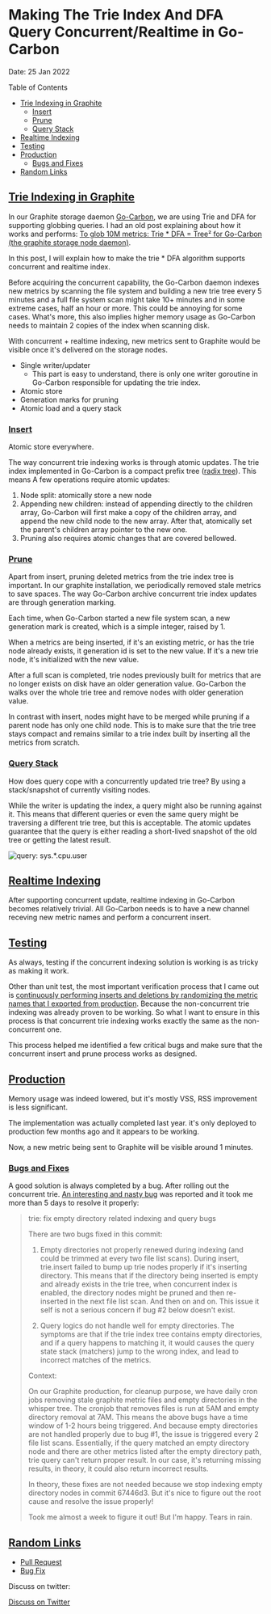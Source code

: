 # Making The Trie Index And DFA Query Concurrent/Realtime in Go-Carbon

Date: 25 Jan 2022

Table of Contents

* [Trie Indexing in Graphite](#trie-indexing-in-graphite)
    * [Insert](#insert)
    * [Prune](#prune)
    * [Query Stack](#query-stack)
* [Realtime Indexing](#realtime-indexing)
* [Testing](#testing)
* [Production](#production)
    * [Bugs and Fixes](#bug-fixes)
* [Random Links](#random-links)

## [Trie Indexing in Graphite](#trie-indexing-in-graphite)

In our Graphite storage daemon [Go-Carbon](https://github.com/go-graphite/go-carbon), we are using Trie and DFA for supporting globbing queries. I had an old post explaining about how it works and performs: [To glob 10M metrics: Trie * DFA = Tree² for Go-Carbon (the graphite storage node daemon)](/to-glob-10m-metrics-using-trie-and-dfa/).

In this post, I will explain how to make the trie * DFA algorithm supports concurrent and realtime index.

Before acquiring the concurrent capability, the Go-Carbon daemon indexes new metrics by scanning the file system and building a new trie tree every 5 minutes and a full file system scan might take 10+ minutes and in some extreme cases, half an hour or more. This could be annoying for some cases. What's more, this also implies higher memory usage as Go-Carbon needs to maintain 2 copies of the index when scanning disk.

With concurrent + realtime indexing, new metrics sent to Graphite would be visible once it's delivered on the storage nodes.

* Single writer/updater
  * This part is easy to understand, there is only one writer goroutine in Go-Carbon responsible for updating the trie index.
* Atomic store
* Generation marks for pruning
* Atomic load and a query stack

### [Insert](#insert)

Atomic store everywhere.

The way concurrent trie indexing works is through atomic updates. The trie index implemented in Go-Carbon is a compact prefix tree ([radix tree](https://en.wikipedia.org/wiki/Radix_tree)). This means A few operations require atomic updates:

1. Node split: atomically store a new node
2. Appending new children: instead of appending directly to the children array, Go-Carbon will first make a copy of the children array, and append the new child node to the new array. After that, atomically set the parent's children array pointer to the new one.
3. Pruning also requires atomic changes that are covered bellowed.

### [Prune](#prune)

Apart from insert, pruning deleted metrics from the trie index tree is important. In our graphite installation, we periodically removed stale metrics to save spaces. The way Go-Carbon archive concurrent trie index updates are through generation marking.

Each time, when Go-Carbon started a new file system scan, a new generation mark is created, which is a simple integer, raised by 1.

When a metrics are being inserted, if it's an existing metric, or has the trie node already exists, it generation id is set to the new value. If it's a new trie node, it's initialized with the new value.

After a full scan is completed, trie nodes previously built for metrics that are no longer exists on disk have an older generation value. Go-Carbon the walks over the whole trie tree and remove nodes with older generation value.

In contrast with insert, nodes might have to be merged while pruning if a parent node has only one child node. This is to make sure that the trie tree stays compact and remains similar to a trie index built by inserting all the metrics from scratch.

### [Query Stack](#query-stack)

How does query cope with a concurrently updated trie tree? By using a stack/snapshot of currently visiting nodes.

While the writer is updating the index, a query might also be running against it. This means that different queries or even the same query might be traversing a different trie tree, but this is acceptable. The atomic updates guarantee that the query is either reading a short-lived snapshot of the old tree or getting the latest result.

![query: sys.\*.cpu.user](ctrie-insert.png)

## [Realtime Indexing](#realtime-indexing)

After supporting concurrent update, realtime indexing in Go-Carbon becomes relatively trivial. All Go-Carbon needs is to have a new channel receving new metric names and perform a concurrent insert.

## [Testing](#testing)

As always, testing if the concurrent indexing solution is working is as tricky as making it work.

Other than unit test, the most important verification process that I came out is [continuously performing inserts and deletions by randomizing the metric names that I exported from production](https://github.com/go-graphite/go-carbon/pull/334/files#diff-de9f8a9da52442203cc6f4abe414c4908e537c35a53b12c070607836197df6f2R236-R292). Because the non-concurrent trie indexing was already proven to be working. So what I want to ensure in this process is that concurrent trie indexing works exactly the same as the non-concurrent one.

This process helped me identified a few critical bugs and make sure that the concurrent insert and prune process works as designed.

## [Production](#production)

Memory usage was indeed lowered, but it's mostly VSS, RSS improvement is less significant.

The implementation was actually completed last year. it's only deployed to production few months ago and it appears to be working.

Now, a new metric being sent to Graphite will be visible around 1 minutes.

### [Bugs and Fixes](#bug-fixes)

A good solution is always completed by a bug. After rolling out the concurrent trie. [An interesting and nasty bug](https://github.com/go-graphite/go-carbon/pull/445/commits/7d1ce7c46d9945a7b132cce31e6ae0c68871b452) was reported and it took me more than 5 days to resolve it properly:

> trie: fix empty directory related indexing and query bugs
>
> There are two bugs fixed in this commit:
>
>   1. Empty directories not properly renewed during indexing (and could be
>      trimmed at every two file list scans).
>      During insert, trie.insert failed to bump up trie nodes properly if it's
>      inserting directory. This means that if the directory being inserted is
>      empty and already exists in the trie tree, when concurrent index is
>      enabled, the directory nodes might be pruned and then re-inserted in the
>      next file list scan. And then on and on. This issue it self is not a
>      serious concern if bug #2 below doesn't exist.
>
>   2. Query logics do not handle well for empty directories.
>      The symptoms are that if the trie index tree contains empty directories,
>      and if a query happens to matching it, it would causes the query state
>      stack (matchers) jump to the wrong index, and lead to incorrect matches of
>      the metrics.
>
> Context:
>
> On our Graphite production, for cleanup purpose, we have daily cron jobs
> removing stale graphite metric files and empty directories in the whisper tree.
> The cronjob that removes files is run at 5AM and empty directory removal at 7AM.
> This means the above bugs have a time window of 1-2 hours being triggered. And
> because empty directories are not handled properly due to bug #1, the issue is
> triggered every 2 file list scans. Essentially, if the query matched an empty
> directory node and there are other metrics listed after the empty directory path,
> trie query can't return proper result. In our case, it's returning missing
> results, in theory, it could also return incorrect results.
>
> In theory, these fixes are not needed because we stop indexing empty directory
> nodes in commit 67446d3. But it's nice to figure
> out the root cause and resolve the issue properly!
>
> Took me almost a week to figure it out! But I'm happy. Tears in rain.

## [Random Links](#random-links)

* [Pull Request](https://github.com/go-graphite/go-carbon/pull/334)
* [Bug Fix](https://github.com/go-graphite/go-carbon/pull/445/commits/7d1ce7c46d9945a7b132cce31e6ae0c68871b452)

Discuss on twitter:

<a href="https://twitter.com/intent/tweet?screen_name=bom_d_van&ref_src=twsrc%5Etfw" class="twitter-mention-button" data-text="#xhu_buzz https://www.xhu.buzz/ctrie/ctrie.html" data-show-count="false">Discuss on Twitter</a><script async src="https://platform.twitter.com/widgets.js" charset="utf-8"></script>
